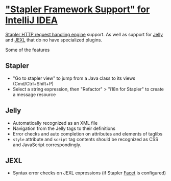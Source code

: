 # ["Stapler Framework Support" for IntelliJ IDEA](https://plugins.jetbrains.com/plugin/1885-stapler-plugin-for-intellij-idea)

[Stapler HTTP request handling engine](https://stapler.kohsuke.org/) support. As well as support for [Jelly](https://commons.apache.org/proper/commons-jelly/index.html) and [JEXL](http://commons.apache.org/proper/commons-jexl/) that do no have specialized plugins.

Some of the features

## Stapler

* "Go to stapler view" to jump from a Java class to its views (Cmd/Ctrl+Shift+P)
* Select a string expression, then "Refactor" > "i18n for Stapler" to create a message resource

## Jelly

* Automatically recognized as an XML file
* Navigation from the Jelly tags to their definitions
* Error checks and auto completion on attributes and elements of taglibs
* `style` attribute and `script` tag contents should be recognized as CSS and JavaScript correspondingly.

## JEXL

* Syntax error checks on JEXL expressions (if Stapler [Facet](https://www.jetbrains.com/help/idea/facet-page.html) is configured)
